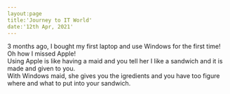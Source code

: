 ```yaml
---
layout:page
title:'Journey to IT World'
date:'12th Apr, 2021'
---
```


3 months ago, I bought my first laptop and use Windows for the first time!  Oh how I missed Apple!  <br>
Using Apple is like having a maid and you tell her I like a sandwich and it is made and given to you. <br>
With Windows maid, she gives you the igredients and you have too figure where and what to put into your sandwich. 







